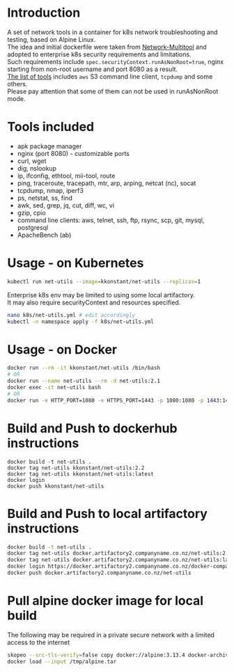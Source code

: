 # Introduction 
A set of network tools in a container for k8s network troubleshooting and testing, based on Alpine Linux.  
The idea and initial dockerfile were taken from [Network-Multitool](https://github.com/Praqma/Network-MultiTool) and adopted to enterprise k8s security requirements and limitations.  
Such requirements include `spec.securityContext.runAsNonRoot=true`, nginx starting from non-root username and port 8080 as a result.  
[The list of tools](#tools-included) includes `aws` S3 command line client, `tcpdump` and some others.  
Please pay attention that some of them can not be used in runAsNonRoot mode.
# Tools included
- apk package manager
- nginx (port 8080) - customizable ports
- curl, wget
- dig, nslookup
- ip, ifconfig, ethtool, mii-tool, route
- ping, traceroute, tracepath, mtr, arp, arping, netcat (nc), socat
- tcpdump, nmap, iperf3
- ps, netstat, ss, find
- awk, sed, grep, jq, cut, diff, wc, vi
- gzip, cpio
- command line clients: aws, telnet, ssh, ftp, rsync, scp, git, mysql, postgresql
- ApacheBench (ab)
# Usage - on Kubernetes
```bash
kubectl run net-utils --image=kkonstant/net-utils --replicas=1
```
Enterprise k8s env may be limited to using some local artifactory.  
It may also require securityContext and resources specified.
```bash
nano k8s/net-utils.yml # edit accordingly
kubectl -n namespace apply -f k8s/net-utils.yml
```
# Usage - on Docker
```bash
docker run --rm -it kkonstant/net-utils /bin/bash
# OR
docker run --name net-utils --rm -d net-utils:2.1
docker exec -it net-utils bash
# OR
docker run -e HTTP_PORT=1080 -e HTTPS_PORT=1443 -p 1080:1080 -p 1443:1443 -d kkonstant/net-utils
```
# Build and Push to dockerhub instructions
```
docker build -t net-utils .
docker tag net-utils kkonstant/net-utils:2.2
docker tag net-utils kkonstant/net-utils:latest
docker login
docker push kkonstant/net-utils
```
# Build and Push to local artifactory instructions
```bash
docker build -t net-utils .
docker tag net-utils docker.artifactory2.companyname.co.nz/net-utils:2.1
docker tag net-utils docker.artifactory2.companyname.co.nz/net-utils:latest
docker login https://docker.artifactory2.companyname.co.nz/docker-companyname-local/ # for init only
docker push docker.artifactory2.companyname.co.nz/net-utils
```
# Pull alpine docker image for local build
The following may be required in a private secure network with a limited access to the internet
```bash
skopeo --src-tls-verify=false copy docker://alpine:3.13.4 docker-archive:/tmp/alpine.tar:alpine:3.13.4
docker load --input /tmp/alpine.tar
```
